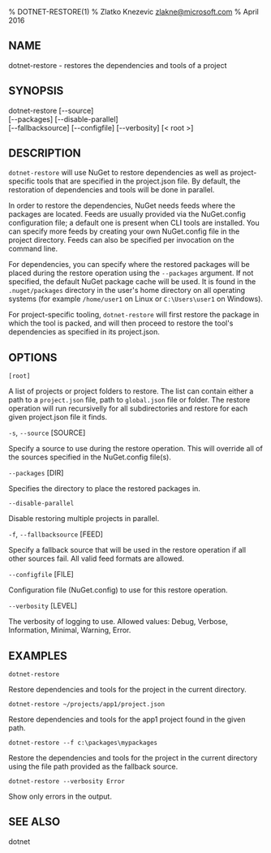 % DOTNET-RESTORE(1)
% Zlatko Knezevic zlakne@microsoft.com
% April 2016

## NAME

dotnet-restore - restores the dependencies and tools of a project

## SYNOPSIS

dotnet-restore [--source]  
    [--packages] [--disable-parallel]  
    [--fallbacksource] [--configfile] [--verbosity]
    [< root >]  

## DESCRIPTION

`dotnet-restore` will use NuGet to restore dependencies as well as project-specific tools that are specified in the 
project.json file. By default, the restoration of dependencies and tools will be done in parallel.

In order to restore the dependencies, NuGet needs feeds where the packages are located. Feeds are usually provided via the 
NuGet.config configuration file; a default one is present when CLI tools are installed. You can specify more feeds by 
creating your own NuGet.config file in the project directory. Feeds can also be specified per invocation on the command line. 

For dependencies, you can specify where the restored packages will be placed during the restore operation using the 
`--packages` argument. If not specified, the default NuGet package cache will be used. It is found in the `.nuget/packages`
directory in the user's home directory on all operating systems (for example `/home/user1` on Linux or `C:\Users\user1` 
on Windows).

For project-specific tooling, `dotnet-restore` will first restore the package in which the tool is packed, and will then
proceed to restore the tool's dependencies as specified in its project.json. 

## OPTIONS

`[root]` 
    
 A list of projects or project folders to restore. The list can contain either a path to a `project.json` file, path to `global.json` file or  folder. The restore operation will run recursivelly for all subdirectories and restore for each given project.json file it finds.

`-s`, `--source` [SOURCE]

Specify a source to use during the restore operation. This will override all of the sources specified in the NuGet.config file(s). 

`--packages` [DIR]

Specifies the directory to place the restored packages in. 

`--disable-parallel`

Disable restoring multiple projects in parallel. 

`-f`, `--fallbacksource` [FEED]

Specify a fallback source that will be used in the restore operation if all other sources fail. All valid feed formats are allowed. 

`--configfile` [FILE]

Configuration file (NuGet.config) to use for this restore operation. 

`--verbosity` [LEVEL]

The verbosity of logging to use. Allowed values: Debug, Verbose, Information, Minimal, Warning, Error.

## EXAMPLES

`dotnet-restore`

Restore dependencies and tools for the project in the current directory. 

`dotnet-restore ~/projects/app1/project.json`
    
Restore dependencies and tools for the app1 project found in the given path.
	
`dotnet-restore --f c:\packages\mypackages`
    
Restore the dependencies and tools for the project in the current directory using the file path provided as the fallback source. 
	
`dotnet-restore --verbosity Error`
    
Show only errors in the output.

## SEE ALSO

dotnet 